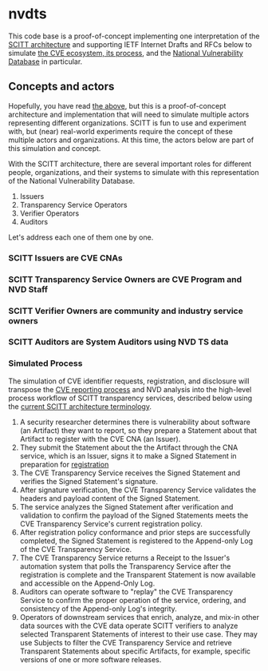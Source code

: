 # nvdts

This code base is a proof-of-concept implementing one interpretation of the [SCITT architecture](https://www.ietf.org/archive/id/draft-ietf-scitt-architecture-06.html#name-terminology) and supporting IETF Internet Drafts and RFCs below to simulate [the CVE ecosystem, its process](https://www.cve.org/About/Process), and the [National Vulnerability Database](https://nvd.nist.gov/) in particular.

## Concepts and actors

Hopefully, you have read [the above](#nvdts), but this is a proof-of-concept architecture and implementation that will need to simulate multiple actors representing different organizations. SCITT is fun to use and experiment with, but (near) real-world experiments require the concept of these multiple actors and organizations. At this time, the actors below are part of this simulation and concept.

With the SCITT architecture, there are several important roles for different people, organizations, and their systems to simulate with this representation of the National Vulnerability Database.

1. Issuers
1. Transparency Service Operators
1. Verifier Operators
1. Auditors

Let's address each one of them one by one.

### SCITT Issuers are CVE CNAs

### SCITT Transparency Service Owners are CVE Program and NVD Staff

### SCITT Verifier Owners are community and industry service owners

### SCITT Auditors are System Auditors using NVD TS data

### Simulated Process

The simulation of CVE identifier requests, registration, and disclosure will transpose the [CVE reporting process](https://www.cve.org/About/Process) and NVD analysis into the high-level process workflow of SCITT transparency services, described below using the [current SCITT architecture terminology](https://www.ietf.org/archive/id/draft-ietf-scitt-architecture-06.html#name-terminology).

1. A security researcher determines there is vulnerability about software (an Artifact) they want to report, so they prepare a Statement about that Artifact to register with the CVE CNA (an Issuer).
1. They submit the Statement about the the Artifact through the CNA service, which is an Issuer, signs it to make a Signed Statement in preparation for [registration](https://www.ietf.org/archive/id/draft-ietf-scitt-architecture-06.html#name-registration-policies)
1. The CVE Transparency Service receives the Signed Statement and verifies the Signed Statement's signature.
1. After signature verification, the CVE Transparency Service validates the headers and payload content of the Signed Statement. 
1. The service analyzes the Signed Statement after verification and validation to confirm the payload of the Signed Statements meets the CVE Transparency Service's current registration policy.
1. After registration policy conformance and prior steps are successfully completed, the Signed Statement is registered to the Append-only Log of the CVE Transparency Service.
1. The CVE Transparency Service returns a Receipt to the Issuer's automation system that polls the Transparency Service after the registration is complete and the Transparent Statement is now available and accessible on the Append-Only Log.
1. Auditors can operate software to "replay" the CVE Transparency Service to confirm the proper operation of the service, ordering, and consistency of the Append-only Log's integrity.
1. Operators of downstream services that enrich, analyze, and mix-in other data sources with the CVE data operate SCITT verifiers to analyze selected Transparent Statements of interest to their use case. They may use Subjects to filter the CVE Transparency Service and retrieve Transparent Statements about specific Artifacts, for example, specific versions of one or more software releases.

